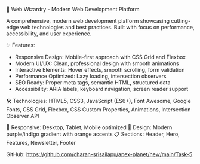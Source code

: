 🌟 Web Wizardry - Modern Web Development Platform

A comprehensive, modern web development platform showcasing cutting-edge web technologies and best practices. Built with focus on performance, accessibility, and user experience.

✨ Features:
- Responsive Design: Mobile-first approach with CSS Grid and Flexbox
- Modern UI/UX: Clean, professional design with smooth animations
- Interactive Elements: Hover effects, smooth scrolling, form validation
- Performance Optimized: Lazy loading, intersection observers
- SEO Ready: Proper meta tags, semantic HTML, structured data
- Accessibility: ARIA labels, keyboard navigation, screen reader support

🛠️ Technologies:
HTML5, CSS3, JavaScript (ES6+), Font Awesome, Google Fonts, CSS Grid, Flexbox, CSS Custom Properties, Animations, Intersection Observer API

📱 Responsive: Desktop, Tablet, Mobile optimized
🎨 Design: Modern purple/indigo gradient with orange accents
📋 Sections: Header, Hero, Features, Newsletter, Footer

GitHub: https://github.com/charan-srisailapu/apex-planet/new/main/Task-5
